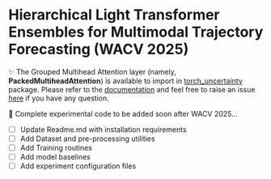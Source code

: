 # Hierarchical Light Transformer Ensembles for Multimodal Trajectory Forecasting (WACV 2025)

✨ The Grouped Multihead Attention layer (namely, **PackedMultiheadAttention**) is available to import in [torch_uncertainty](https://github.com/ENSTA-U2IS-AI/torch-uncertainty) package. Please refer to the [documentation](https://torch-uncertainty.github.io/generated/torch_uncertainty.layers.PackedMultiheadAttention.html#torch_uncertainty.layers.PackedMultiheadAttention) and feel free to raise an issue [here](https://github.com/ENSTA-U2IS-AI/torch-uncertainty/issues) if you have any question.

🚧 Complete experimental code to be added soon after WACV 2025...

- [ ] Update Readme.md with installation requirements
- [ ] Add Dataset and pre-processing utilities
- [ ] Add Training routines
- [ ] Add model baselines
- [ ] Add experiment configuration files

